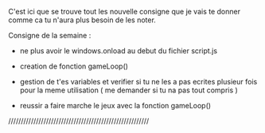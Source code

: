 C'est ici que se trouve tout les nouvelle consigne que je vais te donner comme ca tu n'aura plus besoin de les noter. 


Consigne de la semaine :

- ne plus avoir le windows.onload au debut du fichier script.js 

- creation de fonction gameLoop()

- gestion de t'es variables et verifier si tu ne les a pas ecrites plusieur fois pour la meme utilisation ( me demander si tu na pas tout compris )

- reussir a faire marche le jeux avec la fonction gameLoop()

////////////////////////////////////////////////////////